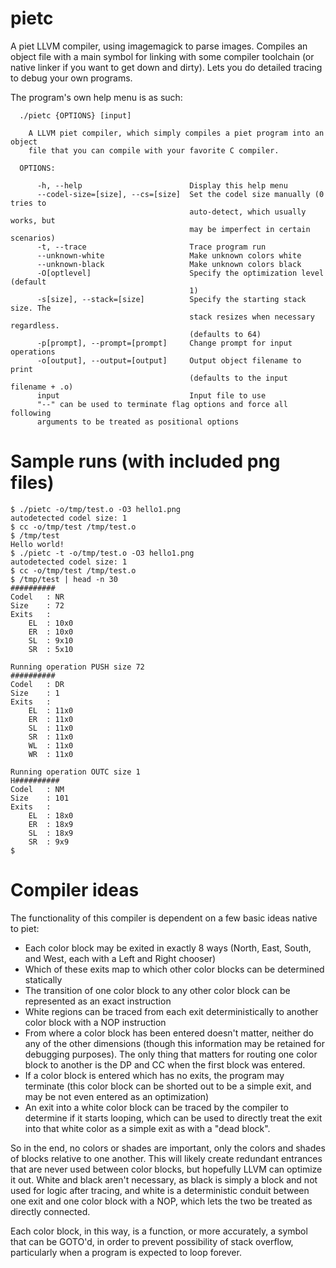 # pietc

A piet LLVM compiler, using imagemagick to parse images.  Compiles an object
file with a main symbol for linking with some compiler toolchain (or native
linker if you want to get down and dirty).  Lets you do detailed tracing to
debug your own programs.

The program's own help menu is as such:

```
  ./pietc {OPTIONS} [input]

    A LLVM piet compiler, which simply compiles a piet program into an object
    file that you can compile with your favorite C compiler.

  OPTIONS:

      -h, --help                        Display this help menu
      --codel-size=[size], --cs=[size]  Set the codel size manually (0 tries to
                                        auto-detect, which usually works, but
                                        may be imperfect in certain scenarios)
      -t, --trace                       Trace program run
      --unknown-white                   Make unknown colors white
      --unknown-black                   Make unknown colors black
      -O[optlevel]                      Specify the optimization level (default
                                        1)
      -s[size], --stack=[size]          Specify the starting stack size. The
                                        stack resizes when necessary regardless.
                                        (defaults to 64)
      -p[prompt], --prompt=[prompt]     Change prompt for input operations
      -o[output], --output=[output]     Output object filename to print
                                        (defaults to the input filename + .o)
      input                             Input file to use
      "--" can be used to terminate flag options and force all following
      arguments to be treated as positional options
```

# Sample runs (with included png files)

```
$ ./pietc -o/tmp/test.o -O3 hello1.png  
autodetected codel size: 1
$ cc -o/tmp/test /tmp/test.o
$ /tmp/test 
Hello world!
$ ./pietc -t -o/tmp/test.o -O3 hello1.png 
autodetected codel size: 1
$ cc -o/tmp/test /tmp/test.o                  
$ /tmp/test | head -n 30                 
##########
Codel   : NR
Size    : 72
Exits   : 
    EL  : 10x0
    ER  : 10x0
    SL  : 9x10
    SR  : 5x10

Running operation PUSH size 72
##########
Codel   : DR
Size    : 1
Exits   : 
    EL  : 11x0
    ER  : 11x0
    SL  : 11x0
    SR  : 11x0
    WL  : 11x0
    WR  : 11x0

Running operation OUTC size 1
H##########
Codel   : NM
Size    : 101
Exits   : 
    EL  : 18x0
    ER  : 18x9
    SL  : 18x9
    SR  : 9x9
$ 
```

# Compiler ideas

The functionality of this compiler is dependent on a few basic ideas native to piet:

* Each color block may be exited in exactly 8 ways (North, East, South, and
  West, each with a Left and Right chooser)
* Which of these exits map to which other color blocks can be determined
  statically
* The transition of one color block to any other color block can be represented
  as an exact instruction
* White regions can be traced from each exit deterministically to another color
  block with a NOP instruction
* From where a color block has been entered doesn't matter, neither do any of
  the other dimensions (though this information may be retained for debugging
  purposes).  The only thing that matters for routing one color block to
  another is the DP and CC when the first block was entered.
* If a color block is entered which has no exits, the program may terminate
  (this color block can be shorted out to be a simple exit, and may be not even
  entered as an optimization)
* An exit into a white color block can be traced by the compiler to determine
  if it starts looping, which can be used to directly treat the exit into that
  white color as a simple exit as with a "dead block".


So in the end, no colors or shades are important, only the colors and shades of
blocks relative to one another.  This will likely create redundant entrances
that are never used between color blocks, but hopefully LLVM can optimize it
out.  White and black aren't necessary, as black is simply a block and not used
for logic after tracing, and white is a deterministic conduit between one exit
and one color block with a NOP, which lets the two be treated as directly
connected.

Each color block, in this way, is a function, or more accurately, a symbol that
can be GOTO'd, in order to prevent possibility of stack overflow, particularly
when a program is expected to loop forever.
